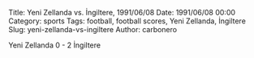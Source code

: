 Title: Yeni Zellanda vs. İngiltere, 1991/06/08
Date: 1991/06/08 00:00
Category: sports
Tags: football, football scores, Yeni Zellanda, İngiltere
Slug: yeni-zellanda-vs-ingiltere
Author: carbonero


Yeni Zellanda 0 - 2 İngiltere
